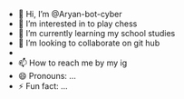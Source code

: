 - 👋 Hi, I’m @Aryan-bot-cyber
- 👀 I’m interested in to play chess
- 🌱 I’m currently learning my school studies
- 💞️ I’m looking to collaborate on git hub
- 
- 📫 How to reach me by my ig
- 😄 Pronouns: ...
- ⚡ Fun fact: ...

<!---
Aryan-bot-cyber/Aryan-bot-cyber is a ✨ special ✨ repository because its `README.md` (this file) appears on your GitHub profile.
You can click the Preview link to take a look at your changes.
--->
